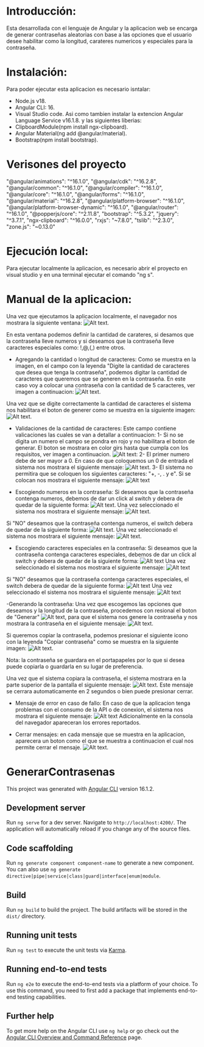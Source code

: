 # Introducción:
Esta desarrollada con el lenguaje de Angular y la aplicacion web se encarga de generar contraseñas aleatorias con base a las opciones que el usuario
desee habilitar como la longitud, carateres numericos y especiales para la contraseña.

# Instalación:
Para poder ejecutar esta aplicacion es necesario isntalar:
- Node.js v18.
- Angular CLI: 16.
- Visual Studio code.
Asi como tambien instalar la extencion Angular Language Service v16.1.8.
y las siguientes liberias:
- ClipboardModule(npm install ngx-clipboard).
- Angular Material(ng add @angular/material).
- Bootstrap(npm install bootstrap).

# Verisones del proyecto
"@angular/animations": "^16.1.0",
    "@angular/cdk": "^16.2.8",
    "@angular/common": "^16.1.0",
    "@angular/compiler": "^16.1.0",
    "@angular/core": "^16.1.0",
    "@angular/forms": "^16.1.0",
    "@angular/material": "^16.2.8",
    "@angular/platform-browser": "^16.1.0",
    "@angular/platform-browser-dynamic": "^16.1.0",
    "@angular/router": "^16.1.0",
    "@popperjs/core": "^2.11.8",
    "bootstrap": "^5.3.2",
    "jquery": "^3.7.1",
    "ngx-clipboard": "^16.0.0",
    "rxjs": "~7.8.0",
    "tslib": "^2.3.0",
    "zone.js": "~0.13.0"

# Ejecución local:
Para ejecutar localmente la aplicacion, es necesario abrir el proyecto en visual studio y en una terminal ejecutar el comando "ng s".

# Manual de la aplicacion:
Una vez que ejecutamos la aplicacion localmente, el navegador nos mostrara la siguiente ventana:
![Alt text](ImgReadme/image.png).

En esta ventana podemos definir la cantidad de carateres, si desamos que la contraseña lleve numeros y
si deseamos que la contraseña lleve caracteres especiales como: !,@,(,) entre otros.

- Agregando la cantidad o longitud de caracteres:
Como se muestra en la imagen, en el campo con la leyenda "Digite la cantidad de caracteres que desea   que tenga la contraseña", podemos digitar la cantidad de caracteres que queremos que se generen en la    contraseña. En este caso voy a colocar una contraseña con la cantidad de 5 caracteres, ver imagen a continuacion:
![Alt text](ImgReadme/cantidad.png).

Una vez que se digite correctamente la cantidad de caracteres el sistema nos habilitara el boton de generer como se muestra en la siguiente imagen:
![Alt text](ImgReadme/btnvalido.png).

- Validaciones de la cantidad de caracteres:
Este campo contiene valicaciones las cuales se van a detallar a continuacion:
1- Si no se digita un numero el campo se pondra en rojo y no habilitara el boton de generar. El boton se mostrara en color girs hasta que cumpla con los requisitos, ver imagen a continuacion.
![Alt text](ImgReadme/cantVacio.png):
2- El primer numero debe de ser mayor a 0. En caso de que coloquemos un 0 de entrada el sistema nos mostrara el siguiente mensaje:
![Alt text](ImgReadme/cant0.png).
3- El sistema no permitira que se coloquen los siguientes caracteres: "+, -, . y e". Si se colocan nos mostrara el siguiente mensaje:
![Alt text](ImgReadme/cant+-e.png)

- Escogiendo numeros en la contraseña:
Si deseamos que la contraseña contenga numeros, debemos de dar un click al switch y debera de quedar de la siguiente forma:
![Alt text](ImgReadme/numerosP.png).
Una vez seleccionado el sistema nos mostrara el siguiente mensaje:
![Alt text](ImgReadme/mensajeN.png).

Si "NO" deseamos que la contraseña contenga numeros, el switch debera de quedar de la siguiente forma:
![Alt text](ImgReadme/numerosS.png).
Una vez seleccionado el sistema nos mostrara el siguiente mensaje:
![Alt text](ImgReadme/mensajeS.png).

- Escogiendo caracteres especiales en la contraseña:
Si deseamos que la contraseña contenga caracteres especiales, debemos de dar un click al switch y debera de quedar de la siguiente forma:
![Alt text](ImgReadme/especialMP.png)
Una vez seleccionado el sistema nos mostrara el siguiente mensaje:
![Alt text](ImgReadme/EspecialesM.png)

Si "NO" deseamos que la contraseña contenga caracteres especiales, el switch debera de quedar de la siguiente forma:
![Alt text](ImgReadme/especialesP.png)
Una vez seleccionado el sistema nos mostrara el siguiente mensaje:
![Alt text](ImgReadme/MensajesPS.png)

-Generando la contraseña:
Una vez que escogemos las opciones que deseamos y la longitud de la contraseña, procedemos con resional el boton de "Generar" ![Alt text](ImgReadme/btnVerde.png), para que el sistema nos genere la contraseña y nos mostrara la contraseña en el siguiente mensaje:
![Alt text](ImgReadme/mensajeContra.png).

Si queremos copiar la contraseña, podemos presionar el siguiente icono con la leyenda "Copiar contraseña" como se muestra en la siguiente imagen:
![Alt text](ImgReadme/copiarcontra.png).

Nota: la contraseña se guardara en el portapapeles por lo que si desea puede copiarla o guardarla en su lugar de preferencia.

Una vez que el sistema copiara la contraseña, el sistema mostrara en la parte superior de la pantalla el siguiente mensaje: 
![Alt text](ImgReadme/copiarmensaje.png).
Este mensaje se cerrara automaticamente en 2 segundos o bien puede presionar cerrar.

- Mensaje de error en caso de fallo:
En caso de que la aplicacion tenga problemas con el consumo de la API o de conexion, el sistema nos mostrara el siguiente mensaje:
![Alt text](ImgReadme/mensajeAPI.png)
Adicionalmente en la consola del navegador apareceran los errores reportados.

- Cerrar mensajes:
en cada mensaje que se muestra en la aplicacion, aparecera un boton como el que se muestra a continuacion el cual nos permite cerrar el mensaje.
![Alt text](ImgReadme/btncerrar.png).
















# GenerarContrasenas

This project was generated with [Angular CLI](https://github.com/angular/angular-cli) version 16.1.2.

## Development server

Run `ng serve` for a dev server. Navigate to `http://localhost:4200/`. The application will automatically reload if you change any of the source files.

## Code scaffolding

Run `ng generate component component-name` to generate a new component. You can also use `ng generate directive|pipe|service|class|guard|interface|enum|module`.

## Build

Run `ng build` to build the project. The build artifacts will be stored in the `dist/` directory.

## Running unit tests

Run `ng test` to execute the unit tests via [Karma](https://karma-runner.github.io).

## Running end-to-end tests

Run `ng e2e` to execute the end-to-end tests via a platform of your choice. To use this command, you need to first add a package that implements end-to-end testing capabilities.

## Further help

To get more help on the Angular CLI use `ng help` or go check out the [Angular CLI Overview and Command Reference](https://angular.io/cli) page.
